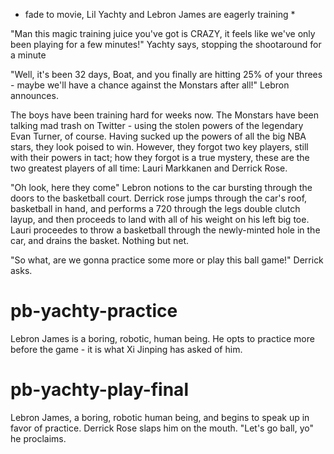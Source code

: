 * fade to movie, Lil Yachty and Lebron James are eagerly training *

"Man this magic training juice you've got is CRAZY, it feels like we've only been playing for a few minutes!" Yachty says, stopping the shootaround for a minute

"Well, it's been 32 days, Boat, and you finally are hitting 25% of your threes - maybe we'll have a chance against the Monstars after all!" Lebron announces.

The boys have been training hard for weeks now. The Monstars have been talking mad trash on Twitter - using the stolen powers of the legendary Evan Turner, of course. Having sucked up the powers of all the big NBA stars, they look poised to win. However, they forgot two key players, still with their powers in tact; how they forgot is a true mystery, these are the two greatest players of all time: Lauri Markkanen and Derrick Rose.

"Oh look, here they come" Lebron notions to the car bursting through the doors to the basketball court. Derrick rose jumps through the car's roof, basketball in hand, and performs a 720 through the legs double clutch layup, and then proceeds to land with all of his weight on his left big toe. Lauri proceedes to throw a basketball through the newly-minted hole in the car, and drains the basket. Nothing but net. 

"So what, are we gonna practice some more or play this ball game!" Derrick asks.

# pb-yachty-practice
Lebron James is a boring, robotic, human being. He opts to practice more before the game - it is what Xi Jinping has asked of him.

# pb-yachty-play-final
Lebron James, a boring, robotic human being, and begins to speak up in favor of practice. Derrick Rose slaps him on the mouth. "Let's go ball, yo" he proclaims.
